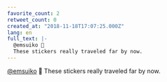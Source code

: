 ```yaml
---
favorite_count: 2
retweet_count: 0
created_at: "2018-11-18T17:07:25.000Z"
lang: en
full_text: |-
  @emsuiko 👋
  These stickers really traveled far by now.
---
```


[@emsuiko](https://twitter.com/emsuiko) 👋 These stickers really traveled far by
now.
